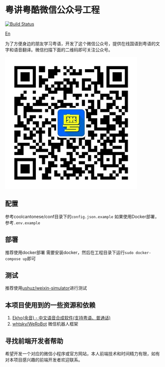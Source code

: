 # 粤讲粤酷微信公众号工程
[![Build Status](https://travis-ci.org/kk17/CoolCantonese.svg)](https://travis-ci.org/kk17/CoolCantonese)

[En](./README_en.md)

为了方便身边的朋友学习粤语，开发了这个微信公众号，提供在线国语到粤语的文字和语音翻译。微信扫描下面的二维码即可关注公众号。

![粤讲粤酷](./qrcode.jpg)

## 配置
参考coolcantonese/conf目录下的`config.json.example`
如果使用Docker部署，参考`.env.example`

## 部署
推荐使用docker部署
需要安装docker，然后在工程目录下运行`sudo docker-compose up`即可

## 测试
推荐使用[ushuz/weixin-simulator](https://github.com/ushuz/weixin-simulator)进行测试

## 本项目使用到的一些资源和依赖
1. [Ekho(余音) - 中文语音合成软件(支持粤语、普通话)](http://www.eguidedog.net/cn/ekho_cn.php)
2. [whtsky/WeRoBot](https://github.com/whtsky/WeRoBot) 微信机器人框架

## 寻找前端开发者帮助

希望开发一个对应的微信小程序或官方网站，本人前端技术和时间精力有限，如有对本项目感兴趣的前端开发者欢迎联系。